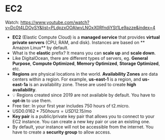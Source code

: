 # EC2

Watch: https://www.youtube.com/watch?v=Dc0t4LDOySY&list=PLdpzxOOAlwvLNOxX0RfndiYSt1Le9azze&index=4

- **EC2** (Elastic Compute Cloud) is a **managed service** that provides **virtual private servers** (CPU, RAM, and disk). Instances are based on **
Amazon Linux** by default.
- What is the **elastic** prefix? It means you can **scale up** and **scale down**.
- Like DigitalOcean, there are different types of servers, eg. **General Purpose**, **Compute Optimized**, **Memory Optimized**, **Storage Optimized**, etc.
- **Regions** are physical locations in the world. **Availability Zones** are data centers within a region. For example, **us-east-1** is a region, and **us-east-1a** is an availability zone. These are used to create **high availability**.
- 💡 Regions created since 2019 are not available by default. You have to **opt-in** to use them.
- Free tier: In your first year includes 750 hours of t2.micro. 
- USD$0.0162 * 750 hours = USD$12.15/mo
- **Key pair** is a public/private key pair that allows you to connect to your EC2 instance. You can create a new key pair or use an existing one.
- By default, your instance will not be accessible from the internet. You have to create a **security group** to allow access.